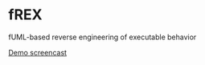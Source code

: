 # fREX
fUML-based reverse engineering of executable behavior

[Demo screencast](https://youtu.be/DdxV2eR6p2g)
